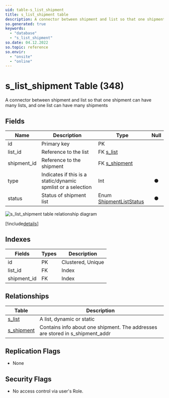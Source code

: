 ```yaml
---
uid: table-s_list_shipment
title: s_list_shipment table
description: A connector between shipment and list so that one shipment can have many lists, and one list can have many shipments
so.generated: true
keywords:
  - "database"
  - "s_list_shipment"
so.date: 04.12.2022
so.topic: reference
so.envir:
  - "onsite"
  - "online"
---
```


# s\_list\_shipment Table (348)

A connector between shipment and list so that one shipment can have many lists, and one list can have many shipments

## Fields

| Name | Description | Type | Null |
|------|-------------|------|:----:|
|id|Primary key|PK| |
|list\_id|Reference to the list|FK [s_list](s-list.md)| |
|shipment\_id|Reference to the shipment|FK [s_shipment](s-shipment.md)| |
|type|Indicates if this is a static/dynamic spmlist or a selection|Int|&#x25CF;|
|status|Status of shipment list|Enum [ShipmentListStatus](enums/shipmentliststatus.md)|&#x25CF;|

![s_list_shipment table relationship diagram](./media/s_list_shipment.png)

[!include[details](./includes/s-list-shipment.md)]

## Indexes

| Fields | Types | Description |
|--------|-------|-------------|
|id |PK |Clustered, Unique |
|list\_id |FK |Index |
|shipment\_id |FK |Index |

## Relationships

| Table|  Description |
|------|-------------|
|[s\_list](s-list.md)  |A list, dynamic or static |
|[s\_shipment](s-shipment.md)  |Contains info about one shipment. The addresses are stored in s_shipment_addr |

## Replication Flags

* None

## Security Flags

* No access control via user's Role.

